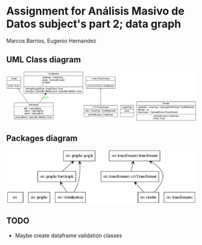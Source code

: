# Assignment for **Análisis Masivo de Datos** subject's part 2; data graph

Marcos Barrios, Eugenio Hernandez

## UML Class diagram

![UML class diagram](docs/classes.png)

## Packages diagram

![packages diagram](docs/packages.png)

## TODO

 - Maybe create dataframe validation classes

